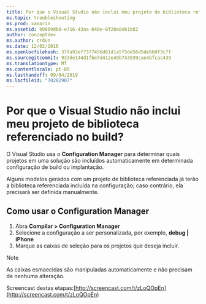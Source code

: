 ```yaml
---
title: Por que o Visual Studio não inclui meu projeto de biblioteca referenciado no build?
ms.topic: troubleshooting
ms.prod: xamarin
ms.assetid: b9009db8-e716-43aa-b40e-6f28a8eb1b82
author: conceptdev
ms.author: crdun
ms.date: 12/02/2016
ms.openlocfilehash: 37fa93ef7377456d61d1a5f5de56d5de6b0f3c7f
ms.sourcegitcommit: 933de144d1fbe7d412e49b743839cae4bfcac439
ms.translationtype: MT
ms.contentlocale: pt-BR
ms.lasthandoff: 09/04/2019
ms.locfileid: "70282907"
---
```

# <a name="why-doesnt-visual-studio-include-my-referenced-library-project-in-my-build"></a>Por que o Visual Studio não inclui meu projeto de biblioteca referenciado no build?

O Visual Studio usa o **Configuration Manager** para determinar quais projetos em uma solução são incluídos automaticamente em determinada configuração de build ou implantação.

Alguns modelos gerados com um projeto de biblioteca referenciada já terão a biblioteca referenciada incluída na configuração; caso contrário, ela precisará ser definida manualmente.

## <a name="how-to-use-the-configuration-manager"></a>Como usar o Configuration Manager

1. Abra **Compilar > Configuration Manager**
2. Selecione a configuração a ser personalizada, por exemplo, **debug | iPhone**
3. Marque as caixas de seleção para os projetos que deseja incluir.

> [!NOTE]
> As caixas esmaecidas são manipuladas automaticamente e não precisam de nenhuma alteração.

Screencast destas etapas:[http://screencast.com/t/zLoQOpEn](http://screencast.com/t/zLoQOpEn)
